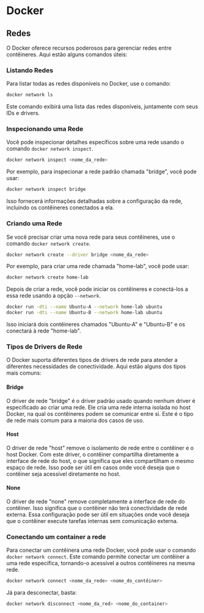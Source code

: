 # Docker

## Redes

O Docker oferece recursos poderosos para gerenciar redes entre contêineres. Aqui estão alguns comandos úteis:

### Listando Redes

Para listar todas as redes disponíveis no Docker, use o comando:

```bash
docker network ls
```

Este comando exibirá uma lista das redes disponíveis, juntamente com seus IDs e drivers.

### Inspecionando uma Rede

Você pode inspecionar detalhes específicos sobre uma rede usando o comando `docker network inspect`.

```bash
docker network inspect <nome_da_rede>
```

Por exemplo, para inspecionar a rede padrão chamada "bridge", você pode usar:

```bash
docker network inspect bridge
```

Isso fornecerá informações detalhadas sobre a configuração da rede, incluindo os contêineres conectados a ela.

### Criando uma Rede

Se você precisar criar uma nova rede para seus contêineres, use o comando `docker network create`.

```bash
docker network create --driver bridge <nome_da_rede>
```

Por exemplo, para criar uma rede chamada "home-lab", você pode usar:

```bash
docker network create home-lab
```

Depois de criar a rede, você pode iniciar os contêineres e conectá-los a essa rede usando a opção `--network`.

```bash
docker run -dti --name Ubuntu-A --network home-lab ubuntu
docker run -dti --name Ubuntu-B --network home-lab ubuntu
```

Isso iniciará dois contêineres chamados "Ubuntu-A" e "Ubuntu-B" e os conectará à rede "home-lab".

### Tipos de Drivers de Rede

O Docker suporta diferentes tipos de drivers de rede para atender a diferentes necessidades de conectividade. Aqui estão alguns dos tipos mais comuns:

#### Bridge

O driver de rede "bridge" é o driver padrão usado quando nenhum driver é especificado ao criar uma rede. Ele cria uma rede interna isolada no host Docker, na qual os contêineres podem se comunicar entre si. Este é o tipo de rede mais comum para a maioria dos casos de uso.

#### Host

O driver de rede "host" remove o isolamento de rede entre o contêiner e o host Docker. Com este driver, o contêiner compartilha diretamente a interface de rede do host, o que significa que eles compartilham o mesmo espaço de rede. Isso pode ser útil em casos onde você deseja que o contêiner seja acessível diretamente no host.

#### None

O driver de rede "none" remove completamente a interface de rede do contêiner. Isso significa que o contêiner não terá conectividade de rede externa. Essa configuração pode ser útil em situações onde você deseja que o contêiner execute tarefas internas sem comunicação externa.

### Conectando um container a rede

Para conectar um contêinera uma rede Docker, você pode usar o comando `docker network connect`. Este comando permite conectar um contêiner a uma rede específica, tornando-o acessível a outros contêineres na mesma rede.

```bash
docker network connect <nome_da_rede> <nome_do_contêiner>
```

Já para desconectar, basta:

```bash
docker network disconnect <nome_da_red> <nome_do_container>
```
